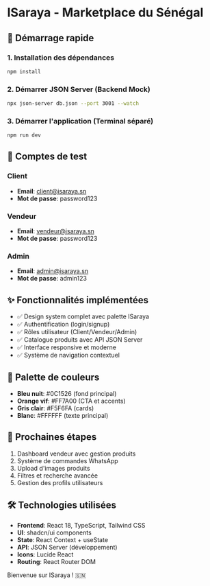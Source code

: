 # ISaraya - Marketplace du Sénégal

## 🚀 Démarrage rapide

### 1. Installation des dépendances
```bash
npm install
```

### 2. Démarrer JSON Server (Backend Mock)
```bash
npx json-server db.json --port 3001 --watch
```

### 3. Démarrer l'application (Terminal séparé)
```bash
npm run dev
```

## 🔐 Comptes de test

### Client
- **Email**: client@isaraya.sn
- **Mot de passe**: password123

### Vendeur  
- **Email**: vendeur@isaraya.sn
- **Mot de passe**: password123

### Admin
- **Email**: admin@isaraya.sn
- **Mot de passe**: admin123

## ✨ Fonctionnalités implémentées

- ✅ Design system complet avec palette ISaraya
- ✅ Authentification (login/signup)
- ✅ Rôles utilisateur (Client/Vendeur/Admin)
- ✅ Catalogue produits avec API JSON Server
- ✅ Interface responsive et moderne
- ✅ Système de navigation contextuel

## 🎨 Palette de couleurs

- **Bleu nuit**: #0C1526 (fond principal)
- **Orange vif**: #FF7A00 (CTA et accents)
- **Gris clair**: #F5F6FA (cards)
- **Blanc**: #FFFFFF (texte principal)

## 📱 Prochaines étapes

1. Dashboard vendeur avec gestion produits
2. Système de commandes WhatsApp
3. Upload d'images produits
4. Filtres et recherche avancée
5. Gestion des profils utilisateurs

## 🛠️ Technologies utilisées

- **Frontend**: React 18, TypeScript, Tailwind CSS
- **UI**: shadcn/ui components
- **State**: React Context + useState
- **API**: JSON Server (développement)
- **Icons**: Lucide React
- **Routing**: React Router DOM

Bienvenue sur ISaraya ! 🇸🇳